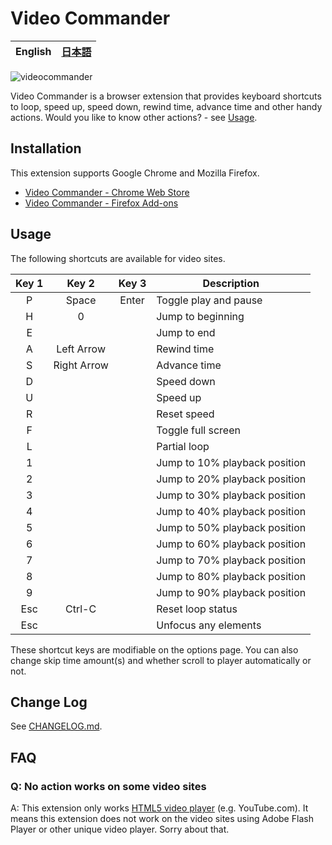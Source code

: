 # Video Commander

| **English** | [日本語](/README/ja.md) |
| ----------- | ---------------------- |

![videocommander](/src/images/videocommander_screenshot.png)

Video Commander is a browser extension that provides keyboard shortcuts to loop, speed up, speed down, rewind time, advance time and other handy actions. Would you like to know other actions? - see [Usage](#usage).



## Installation
This extension supports Google Chrome and Mozilla Firefox.

- [Video Commander - Chrome Web Store](https://chrome.google.com/webstore/detail/video-commander/eadjicgcnpgfmklebobjkhlippgepdii)
- [Video Commander - Firefox Add-ons](https://addons.mozilla.org/en-US/firefox/addon/video-commander/)



## Usage
The following shortcuts are available for video sites.

| Key 1 | Key 2       | Key 3 | Description                   |
| :---: | :---------: | :---: | ----------------------------- |
| P     | Space       | Enter | Toggle play and pause         |
| H     | 0           |       | Jump to beginning             |
| E     |             |       | Jump to end                   |
| A     | Left Arrow  |       | Rewind time                   |
| S     | Right Arrow |       | Advance time                  |
| D     |             |       | Speed down                    |
| U     |             |       | Speed up                      |
| R     |             |       | Reset speed                   |
| F     |             |       | Toggle full screen            |
| L     |             |       | Partial loop                  |
| 1     |             |       | Jump to 10% playback position |
| 2     |             |       | Jump to 20% playback position |
| 3     |             |       | Jump to 30% playback position |
| 4     |             |       | Jump to 40% playback position |
| 5     |             |       | Jump to 50% playback position |
| 6     |             |       | Jump to 60% playback position |
| 7     |             |       | Jump to 70% playback position |
| 8     |             |       | Jump to 80% playback position |
| 9     |             |       | Jump to 90% playback position |
| Esc   | Ctrl-C      |       | Reset loop status             |
| Esc   |             |       | Unfocus any elements          |

These shortcut keys are modifiable on the options page. You can also change skip time amount(s) and whether scroll to player automatically or not.



## Change Log
See [CHANGELOG.md](/CHANGELOG.md).



## FAQ
### Q: No action works on some video sites
A: This extension only works [HTML5 video player](http://www.w3schools.com/html/html5_video.asp) (e.g. YouTube.com). It means this extension does not work on the video sites using Adobe Flash Player or other unique video player. Sorry about that.
